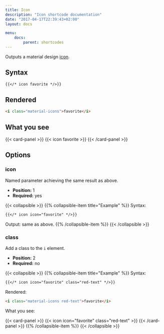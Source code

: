 ```yaml
---
title: Icon
description: "Icon shortcode documentation"
date: "2017-04-17T22:39:43+02:00"
layout: docs

menu:
    docs:
        parent: shortcodes
---
```


Outputs a material design [icon](http://materializecss.com/icons.html).


## Syntax

``` markdown
{{</* icon favorite */>}}
```


## Rendered

``` html
<i class="material-icons">favorite</i>
```


## What you see

{{< card-panel >}}
{{< icon favorite >}}
{{< /card-panel >}}


## Options

### icon

Named parameter achieving the same result as above.

- **Position:** 1
- **Required:** yes


{{< collapsible >}}
    {{% collapsible-item title="Example" %}}
Syntax:

``` markdown
{{</* icon icon="favorite" */>}}
```

Output: same as above.
    {{% /collapsible-item %}}
{{< /collapsible >}}


### class

Add a class to the `i` element.

- **Position:** 2
- **Required:** no


{{< collapsible >}}
    {{% collapsible-item title="Example" %}}
Syntax:

``` markdown
{{</* icon icon="favorite" class="red-text" */>}}
```

Rendered:

``` html
<i class="material-icons red-text">favorite</i>
```

What you see:

{{< card-panel >}}
{{< icon icon="favorite" class="red-text" >}}
{{< /card-panel >}}
    {{% /collapsible-item %}}
{{< /collapsible >}}
